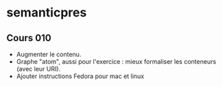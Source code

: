 # semanticpres

## Cours 010

* Augmenter le contenu.
* Graphe "atom", aussi pour l'exercice : mieux formaliser les conteneurs (avec leur URI).
* Ajouter instructions Fedora pour mac et linux

